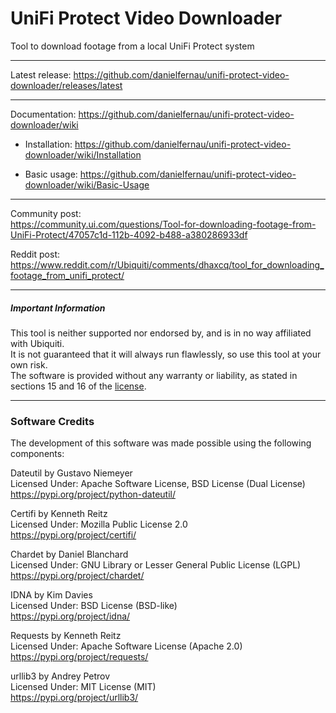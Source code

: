 # UniFi Protect Video Downloader
Tool to download footage from a local UniFi Protect system  

---

Latest release: https://github.com/danielfernau/unifi-protect-video-downloader/releases/latest  

---

Documentation: https://github.com/danielfernau/unifi-protect-video-downloader/wiki  

* Installation: https://github.com/danielfernau/unifi-protect-video-downloader/wiki/Installation  

* Basic usage: https://github.com/danielfernau/unifi-protect-video-downloader/wiki/Basic-Usage  

---

Community post:  
https://community.ui.com/questions/Tool-for-downloading-footage-from-UniFi-Protect/47057c1d-112b-4092-b488-a380286933df

Reddit post:  
https://www.reddit.com/r/Ubiquiti/comments/dhaxcq/tool_for_downloading_footage_from_unifi_protect/

---

##### Important Information
This tool is neither supported nor endorsed by, and is in no way affiliated with Ubiquiti.  
It is not guaranteed that it will always run flawlessly, so use this tool at your own risk.  
The software is provided without any warranty or liability, as stated in sections 15 and 16 of the [license](LICENSE).  

---

### Software Credits
The development of this software was made possible using the following components:  
  
Dateutil by Gustavo Niemeyer  
Licensed Under: Apache Software License, BSD License (Dual License)  
https://pypi.org/project/python-dateutil/  
  
Certifi by Kenneth Reitz  
Licensed Under: Mozilla Public License 2.0  
https://pypi.org/project/certifi/  
  
Chardet by Daniel Blanchard  
Licensed Under: GNU Library or Lesser General Public License (LGPL)  
https://pypi.org/project/chardet/  
  
IDNA by Kim Davies  
Licensed Under: BSD License (BSD-like)  
https://pypi.org/project/idna/  
  
Requests by Kenneth Reitz  
Licensed Under: Apache Software License (Apache 2.0)  
https://pypi.org/project/requests/  
  
urllib3 by Andrey Petrov  
Licensed Under: MIT License (MIT)  
https://pypi.org/project/urllib3/  
